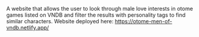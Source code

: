 A website that allows the user to look through male love interests in otome games listed on VNDB and filter the results with personality tags to find similar characters. 
Website deployed here: https://otome-men-of-vndb.netlify.app/